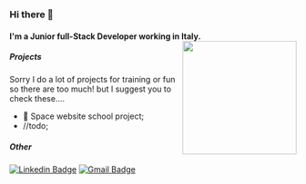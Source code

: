 ### Hi there 👋

#### I'm a Junior full-Stack Developer working in Italy.<img align='right' src='https://media.giphy.com/media/bcKmIWkUMCjVm/giphy.gif' width='200"'>

##### Projects
Sorry I do a lot of projects for training or fun so there are too much! but I suggest you to check these....
- 🌌 Space website school project;
- //todo;

##### Other 
[![Linkedin Badge](https://img.shields.io/badge/-Daniele_Pagano-blue?style=flat-square&logo=Linkedin&logoColor=white&link=https://www.linkedin.com/in/daniele-pagano-335322212/)](https://www.linkedin.com/in/daniele-pagano-335322212/)
[![Gmail Badge](https://img.shields.io/badge/-paganodaniele226-e4405f?style=flat-square&logo=Gmail&logoColor=white&link=mailto:paganodaniele226@gmail.com)](mailto:paganodaniele226@gmail.com)

